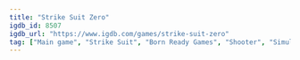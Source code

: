 ```yaml
---
title: "Strike Suit Zero"
igdb_id: 8507
igdb_url: "https://www.igdb.com/games/strike-suit-zero"
tag: ["Main game", "Strike Suit", "Born Ready Games", "Shooter", "Simulator", "Indie", "Single player", "Third person", "Virtual Reality", "Action", "Science fiction"]
---
```

